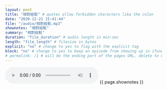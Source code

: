 ```yaml
---
layout: post
title: "相對經鬆" # quotes allow forbidden characters like the colon
date: "2020-12-21 15:41:44"
file: "/audio/相對經鬆.mp3"
shownotes: "相對經鬆"
summary: "相對經鬆"
duration: "file_duration" # audio length in min:sec
length: "file_length" # filesize in bytes
explicit: "no" # change to yes to flag with the explicit tag
block: "no" # change to yes to keep an episode from showing up in iTunes
# permalink: /1 # will be the ending part of the pages URL, delete to default to the title
---
```


<audio controls>
<source src="{{site.url}}{{site.baseurl}}{{ page.file }}" type="audio/x-mp3">
Your browser does not support the audio element.
</audio>
{{ page.shownotes }}
